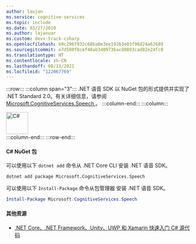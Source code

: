 ```yaml
---
author: laujan
ms.service: cognitive-services
ms.topic: include
ms.date: 03/27/2020
ms.author: lajanuar
ms.custom: devx-track-csharp
ms.openlocfilehash: b9c296f932c68ba0e3ee19263e03f96d24a62689
ms.sourcegitcommit: e7d500f8cef40ab3409736acd0893cad02e24fc0
ms.translationtype: HT
ms.contentlocale: zh-CN
ms.lasthandoff: 08/13/2021
ms.locfileid: "122067769"
---
```

:::row:::
    :::column span="3":::
        .NET 语音 SDK 以 NuGet 包的形式提供并实现了 .NET Standard 2.0。有关详细信息，请参阅 <a href="https://www.nuget.org/packages/Microsoft.CognitiveServices.Speech" target="_blank">Microsoft.CognitiveServices.Speech </a>。
    :::column-end:::
    :::column:::
        <br>
        <div class="icon is-large">
            <img alt="C#" src="https://docs.microsoft.com/media/logos/logo_Csharp.svg" width="60px">
        </div>
    :::column-end:::
:::row-end:::

#### <a name="c-nuget-package"></a>C# NuGet 包

可以使用以下 `dotnet add` 命令从 .NET Core CLI  安装 .NET 语音 SDK。

```dotnetcli
dotnet add package Microsoft.CognitiveServices.Speech
```

可以使用以下 `Install-Package` 命令从包管理器  安装 .NET 语音 SDK。

```powershell
Install-Package Microsoft.CognitiveServices.Speech
```

#### <a name="additional-resources"></a>其他资源

- <a href="https://github.com/Azure-Samples/cognitive-services-speech-sdk/tree/master/quickstart/csharp" target="_blank">.NET Core、.NET Framework、Unity、UWP 和 Xamarin 快速入门 C# 源代码 </a>